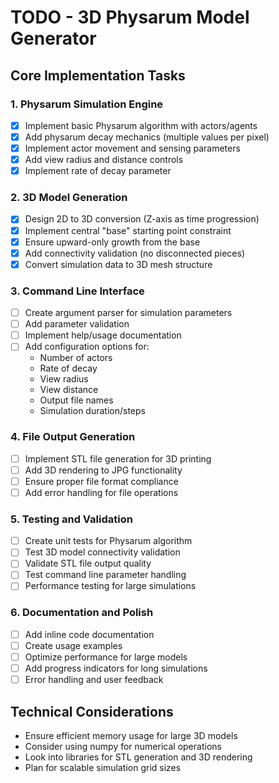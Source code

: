 # TODO - 3D Physarum Model Generator

## Core Implementation Tasks

### 1. Physarum Simulation Engine
- [x] Implement basic Physarum algorithm with actors/agents
- [x] Add physarum decay mechanics (multiple values per pixel)
- [x] Implement actor movement and sensing parameters
- [x] Add view radius and distance controls
- [x] Implement rate of decay parameter

### 2. 3D Model Generation
- [x] Design 2D to 3D conversion (Z-axis as time progression)
- [x] Implement central "base" starting point constraint
- [x] Ensure upward-only growth from the base
- [x] Add connectivity validation (no disconnected pieces)
- [x] Convert simulation data to 3D mesh structure

### 3. Command Line Interface
- [ ] Create argument parser for simulation parameters
- [ ] Add parameter validation
- [ ] Implement help/usage documentation
- [ ] Add configuration options for:
  - Number of actors
  - Rate of decay
  - View radius
  - View distance
  - Output file names
  - Simulation duration/steps

### 4. File Output Generation
- [ ] Implement STL file generation for 3D printing
- [ ] Add 3D rendering to JPG functionality
- [ ] Ensure proper file format compliance
- [ ] Add error handling for file operations

### 5. Testing and Validation
- [ ] Create unit tests for Physarum algorithm
- [ ] Test 3D model connectivity validation
- [ ] Validate STL file output quality
- [ ] Test command line parameter handling
- [ ] Performance testing for large simulations

### 6. Documentation and Polish
- [ ] Add inline code documentation
- [ ] Create usage examples
- [ ] Optimize performance for large models
- [ ] Add progress indicators for long simulations
- [ ] Error handling and user feedback

## Technical Considerations
- Ensure efficient memory usage for large 3D models
- Consider using numpy for numerical operations
- Look into libraries for STL generation and 3D rendering
- Plan for scalable simulation grid sizes